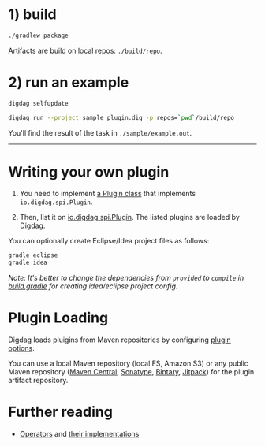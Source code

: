 # 1) build

```sh
./gradlew package
```

Artifacts are build on local repos: `./build/repo`.

# 2) run an example

```sh
digdag selfupdate

digdag run --project sample plugin.dig -p repos=`pwd`/build/repo
```

You'll find the result of the task in `./sample/example.out`.

---

# Writing your own plugin

1. You need to implement [a Plugin class](https://github.com/myui/digdag-plugin-example/blob/master/src/main/java/io/digdag/plugin/example/ExamplePlugin.java) that implements `io.digdag.spi.Plugin`.

2. Then, list it on [io.digdag.spi.Plugin](https://github.com/myui/digdag-plugin-example/blob/master/src/main/resources/META-INF/services/io.digdag.spi.Plugin). The listed plugins are loaded by Digdag.

You can optionally create Eclipse/Idea project files as follows:
```sh
gradle eclipse
gradle idea
```

*Note:* _It's better to change the dependencies from `provided` to `compile` in [build.gradle](https://github.com/myui/digdag-plugin-example/blob/master/build.gradle) for creating idea/eclipse project config._

# Plugin Loading

Digdag loads pluigins from Maven repositories by configuring [plugin options](https://github.com/myui/digdag-plugin-example/blob/master/sample/plugin.dig).

You can use a local Maven repository (local FS, Amazon S3) or any public Maven repository ([Maven Central](http://search.maven.org/), [Sonatype](https://www.sonatype.com/), [Bintary](https://bintray.com/), [Jitpack](https://jitpack.io/)) for the plugin artifact repository.

# Further reading

- [Operators](http://docs.digdag.io/operators.html) and [their implementations](https://github.com/treasure-data/digdag/tree/master/digdag-standards/src/main/java/io/digdag/standards/operator)
